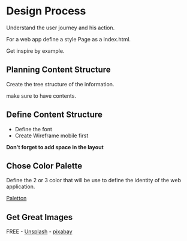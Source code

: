 # Design Process

Understand the user journey and his action.

For a web app define a style Page as a index.html.

Get inspire by example.

## Planning Content Structure

Create the tree structure of the information.

make sure to have contents.

## Define Content Structure



- Define the font
- Create Wireframe mobile first




**Don't forget to add space in the layout**

## Chose Color Palette

Define the 2 or 3 color that will be use to define the identity of the web application.

[Paletton](http://paletton.com/)

## Get Great Images

FREE - 
[Unsplash](https://unsplash.com/) - 
[pixabay](https://pixabay.com/)
 